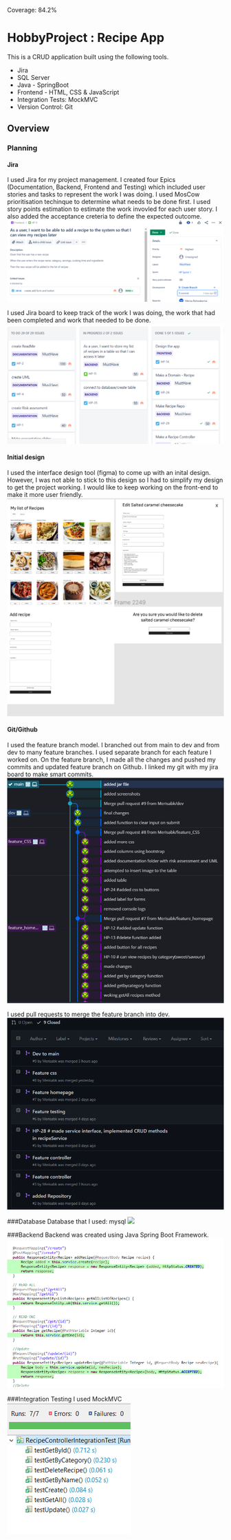 Coverage: 84.2%

# HobbyProject : Recipe App

This is a CRUD application built using the following tools. 
* Jira
* SQL Server
* Java - SpringBoot
* Frontend - HTML, CSS & JavaScript
* Integration Tests: MockMVC
* Version Control: Git

## Overview 

### Planning
#### Jira
I used Jira for my project management. I created four Epics (Documentation, Backend, Frontend and Testing) which included user stories and tasks to represent the work I was doing. I used MosCow prioritisation techinque to determine what needs to be done first. I used story points estimation to estimate the work invovled for each user story. I also added the acceptance creteria to define the expected outcome. 
![](Documentation/example-of-a-user-story.png) 

I used Jira board to keep track of the work I was doing, the work that had been completed and work that needed to be done. 
![](Documentation/jira-sprint-board.png)

#### Initial design
I used the interface design tool (figma) to come up with an inital design. However, I was not able to stick to this design so I had to simplify my design to get the project working. I would like to keep working on the front-end to make it more user friendly.
![](Documentation/design.png)

#### Git/Github
I used the feature branch model. I branched out from main to dev and from dev to many feature branches. I used separate branch for each feature I worked on. On the feature branch, I made all the changes and pushed my commits and updated feature branch on Github. I linked my git with my jira board to make smart commits.
![](Documentation/feature-branch-model.png)



I used pull requests to merge the feature branch into dev.
![](Documentation/pull-request-1.png)

###Database
Database that I used: mysql 
![](Documentation/HobbyProjectERD.png)

###Backend 
Backend was created using Java Spring Boot Framework. 
![](Documentation/backend.png)

###Integration Testing
I used MockMVC
![](Documentation/test.png)






